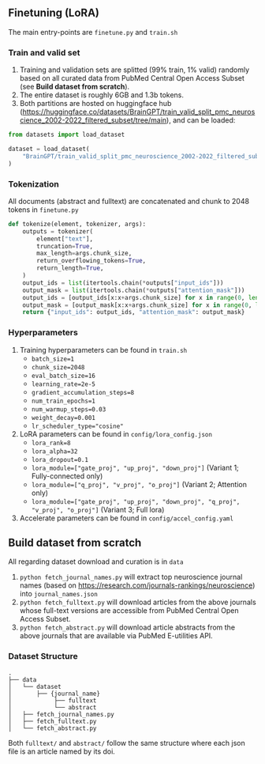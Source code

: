 ## Finetuning (LoRA)
The main entry-points are `finetune.py` and `train.sh`
### Train and valid set
1. Training and validation sets are splitted (99% train, 1% valid) randomly based on all curated data from PubMed Central Open Access Subset (see **Build dataset from scratch**).
2. The entire dataset is roughly 6GB and 1.3b tokens.
3. Both partitions are hosted on huggingface hub (https://huggingface.co/datasets/BrainGPT/train_valid_split_pmc_neuroscience_2002-2022_filtered_subset/tree/main), and can be loaded:
```python
from datasets import load_dataset

dataset = load_dataset(
    "BrainGPT/train_valid_split_pmc_neuroscience_2002-2022_filtered_subset"
)
```
### Tokenization
All documents (abstract and fulltext) are concatenated and chunk to 2048 tokens in `finetune.py`
```python
def tokenize(element, tokenizer, args):
    outputs = tokenizer(
        element["text"],
        truncation=True,
        max_length=args.chunk_size,
        return_overflowing_tokens=True,
        return_length=True,
    )
    output_ids = list(itertools.chain(*outputs["input_ids"]))
    output_mask = list(itertools.chain(*outputs["attention_mask"]))
    output_ids = [output_ids[x:x+args.chunk_size] for x in range(0, len(output_ids), args.chunk_size)]
    output_mask = [output_mask[x:x+args.chunk_size] for x in range(0, len(output_mask), args.chunk_size)]
    return {"input_ids": output_ids, "attention_mask": output_mask}
```
### Hyperparameters
1. Training hyperparameters can be found in `train.sh`
   - `batch_size=1`
   - `chunk_size=2048`
   - `eval_batch_size=16`
   - `learning_rate=2e-5`
   - `gradient_accumulation_steps=8`
   - `num_train_epochs=1`
   - `num_warmup_steps=0.03`
   - `weight_decay=0.001`
   - `lr_scheduler_type="cosine"`
2. LoRA parameters can be found in `config/lora_config.json`
   - `lora_rank=8`
   - `lora_alpha=32`
   - `lora_dropout=0.1`
   - `lora_module=["gate_proj", "up_proj", "down_proj"]` (Variant 1; Fully-connected only)
   - `lora_module=["q_proj", "v_proj", "o_proj"]` (Variant 2; Attention only)
   - `lora_module=["gate_proj", "up_proj", "down_proj", "q_proj", "v_proj", "o_proj"]` (Variant 3; Full lora)
3. Accelerate parameters can be found in `config/accel_config.yaml`

## Build dataset from scratch
All regarding dataset download and curation is in `data`
1. `python fetch_journal_names.py` will extract top neuroscience journal names (based on https://research.com/journals-rankings/neuroscience) into `journal_names.json`
2. `python fetch_fulltext.py` will download articles from the above journals whose full-text versions are accessible from PubMed Central Open Access Subset.
3. `python fetch_abstract.py` will download article abstracts from the above journals that are available via PubMed E-utilities API.

### Dataset Structure
```
.
├── data
│   └── dataset
│       ├── {journal_name}
│            ├── fulltext
│            └── abstract
│   ├── fetch_journal_names.py
│   ├── fetch_fulltext.py
│   └── fetch_abstract.py
```
Both `fulltext/` and `abstract/` follow the same structure where each json file is an article named by its doi.
